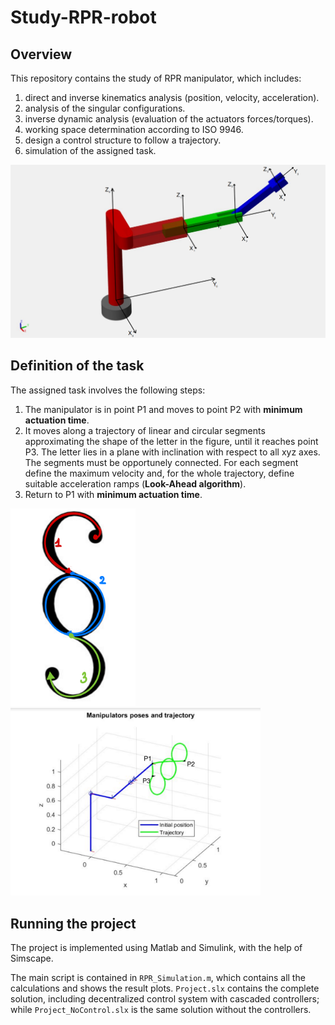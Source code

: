 # Study-RPR-robot
## Overview
This repository contains the study of RPR manipulator, which includes:
1. direct and inverse kinematics analysis (position, velocity, acceleration).
2. analysis of the singular configurations.
3. inverse dynamic analysis (evaluation of the actuators forces/torques).
4. working space determination according to ISO 9946.
5. design a control structure to follow a trajectory.
6. simulation of the assigned task.

![RPR](readme_images/sist_rif.png?raw=true "The robot")
## Definition of the task
The assigned task involves the following steps:
1. The manipulator is in point P1 and moves to point P2 with **minimum actuation time**.
2. It moves along a trajectory of linear and circular segments approximating the shape of the letter in the figure, until it
reaches point P3. The letter lies in a plane with inclination with respect to all xyz axes. The segments must be opportunely
connected. For each segment define the maximum velocity and, for the whole trajectory, define suitable acceleration ramps
(**Look-Ahead algorithm**).
3. Return to P1 with **minimum actuation time**.

<p float="left">
  <img src="https://github.com/gianandry/Study-RPR-robot/blob/main/readme_images/Task.png" width="200" />
  <img src="https://github.com/gianandry/Study-RPR-robot/blob/main/readme_images/Trajectory_3d.png" width="400" />
</p>


## Running the project
The project is implemented using Matlab and Simulink, with the help of Simscape.

The main script is contained in `RPR_Simulation.m`, which contains all the calculations and shows the result plots.
`Project.slx` contains the complete solution, including decentralized control system with cascaded controllers; while `Project_NoControl.slx` is the same solution without the controllers.

